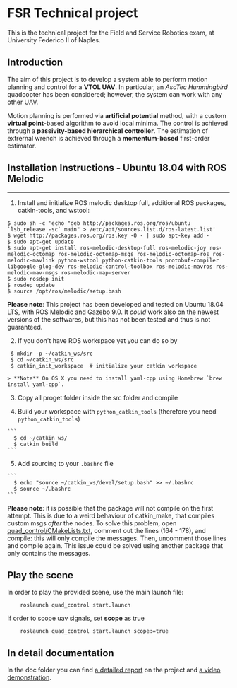 # FSR Technical project
This is the technical project for the Field and Service Robotics exam, at
University Federico II of Naples.

## Introduction
The aim of this project is to develop a system able to perform motion planning
and control for a **VTOL UAV**. In particular, an *AscTec Hummingbird*
quadcopter has been considered; however, the system can work with any
other UAV.

Motion planning is performed via **artificial potential** method, with a custom
**virtual point**-based algorithm to avoid local minima.
The control is achieved through a **passivity-based hierarchical controller**.
The estimation of extrernal wrench is achieved through a **momentum-based** first-order estimator.

## Installation Instructions - Ubuntu 18.04 with ROS Melodic
---------------------------------------------------------
 1. Install and initialize ROS melodic desktop full, additional ROS packages, catkin-tools, and wstool:

 ```
 $ sudo sh -c 'echo "deb http://packages.ros.org/ros/ubuntu `lsb_release -sc` main" > /etc/apt/sources.list.d/ros-latest.list'
 $ wget http://packages.ros.org/ros.key -O - | sudo apt-key add -
 $ sudo apt-get update
 $ sudo apt-get install ros-melodic-desktop-full ros-melodic-joy ros-melodic-octomap ros-melodic-octomap-msgs ros-melodic-octomap-ros ros-melodic-mavlink python-wstool python-catkin-tools protobuf-compiler libgoogle-glog-dev ros-melodic-control-toolbox ros-melodic-mavros ros-melodic-mav-msgs ros-melodic-map-server
 $ sudo rosdep init
 $ rosdep update
 $ source /opt/ros/melodic/setup.bash
 ```

**Please note**: This project has been developed and tested on Ubuntu 18.04 LTS, with ROS Melodic and Gazebo 9.0. It *could* work also on the newest versions of the softwares, but this has not been tested and thus is not guaranteed.

  2. If you don't have ROS workspace yet you can do so by

   ```
    $ mkdir -p ~/catkin_ws/src
    $ cd ~/catkin_ws/src
    $ catkin_init_workspace  # initialize your catkin workspace
   ```

    > **Note** On OS X you need to install yaml-cpp using Homebrew `brew install yaml-cpp`.

  3. Copy all proget folder inside the src folder and compile

  4. Build your workspace with `python_catkin_tools` (therefore you need `python_catkin_tools`)

    ```
      $ cd ~/catkin_ws/
      $ catkin build
    ```

  5. Add sourcing to your `.bashrc` file

    ```
      $ echo "source ~/catkin_ws/devel/setup.bash" >> ~/.bashrc
      $ source ~/.bashrc
    ```
    
**Please note**: it is possible that the package will not compile on the first
attempt. This is due to a weird behaviour of catkin_make, that compiles custom
msgs *after* the nodes. To solve this problem, open
[quad_control/CMakeLists.txt](quad_control/CMakeLists.txt), comment out the
lines (164 - 178), and compile: this will only compile the messages. Then,
uncomment those lines and compile again. This issue could be solved using
another package that only contains the messages.

## Play the scene
In order to play the provided scene, use the main launch file:
```
    roslaunch quad_control start.launch
```

If order to scope uav signals, set **scope** as true
```
    roslaunch quad_control start.launch scope:=true
```

## In detail documentation
In the doc folder you can find [a detailed report](quad_control/doc/Report.pdf)
on the project and [a video demonstration](quad_control/doc/video.mp4).